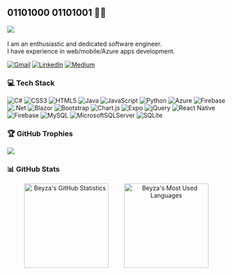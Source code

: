 ## 01101000 01101001 👋🏻
 [![](https://visitcount.itsvg.in/api?id=beyzaozgur&icon=3&color=5)](https://visitcount.itsvg.in)<br><br>I am an enthusiastic and dedicated software engineer.<br>I have experience in web/mobile/Azure apps development.

[![Gmail](https://img.shields.io/badge/Gmail-red)](mailto:beyzaozgur35@gmail.com) [![LinkedIn](https://img.shields.io/badge/LinkedIn-%230077B5.svg?logo=linkedin&logoColor=white)](https://linkedin.com/in/https://www.linkedin.com/in/beyzaozgur/) [![Medium](https://img.shields.io/badge/Medium-12100E?logo=medium&logoColor=white)](https://medium.com/@https://medium.com/@beyzaozgur) 

### 💻 Tech Stack
![C#](https://img.shields.io/badge/c%23-%23239120.svg?style=flat-square&logo=csharp&logoColor=white) ![CSS3](https://img.shields.io/badge/css3-%231572B6.svg?style=flat-square&logo=css3&logoColor=white) ![HTML5](https://img.shields.io/badge/html5-%23E34F26.svg?style=flat-square&logo=html5&logoColor=white) ![Java](https://img.shields.io/badge/java-%23ED8B00.svg?style=flat-square&logo=openjdk&logoColor=white) ![JavaScript](https://img.shields.io/badge/javascript-%23323330.svg?style=flat-square&logo=javascript&logoColor=%23F7DF1E) ![Python](https://img.shields.io/badge/python-3670A0?style=flat-square&logo=python&logoColor=ffdd54) ![Azure](https://img.shields.io/badge/azure-%230072C6.svg?style=flat-square&logo=microsoftazure&logoColor=white) ![Firebase](https://img.shields.io/badge/firebase-%23039BE5.svg?style=flat-square&logo=firebase) ![.Net](https://img.shields.io/badge/.NET-5C2D91?style=flat-square&logo=.net&logoColor=white) ![Blazor](https://img.shields.io/badge/blazor-%235C2D91.svg?style=flat-square&logo=blazor&logoColor=white) ![Bootstrap](https://img.shields.io/badge/bootstrap-%238511FA.svg?style=flat-square&logo=bootstrap&logoColor=white) ![Chart.js](https://img.shields.io/badge/chart.js-F5788D.svg?style=flat-square&logo=chart.js&logoColor=white) ![Expo](https://img.shields.io/badge/expo-1C1E24?style=flat-square&logo=expo&logoColor=#D04A37) ![jQuery](https://img.shields.io/badge/jquery-%230769AD.svg?style=flat-square&logo=jquery&logoColor=white) ![React Native](https://img.shields.io/badge/react_native-%2320232a.svg?style=flat-square&logo=react&logoColor=%2361DAFB) ![Firebase](https://img.shields.io/badge/Firebase-039BE5?style=flat-square&logo=Firebase&logoColor=white) ![MySQL](https://img.shields.io/badge/mysql-%2300000f.svg?style=flat-square&logo=mysql&logoColor=white) ![MicrosoftSQLServer](https://img.shields.io/badge/Microsoft%20SQL%20Server-CC2927?style=flat-square&logo=microsoft%20sql%20server&logoColor=white) ![SQLite](https://img.shields.io/badge/sqlite-%2307405e.svg?style=flat-square&logo=sqlite&logoColor=white)

### 🏆 GitHub Trophies
![](https://github-profile-trophy.vercel.app/?username=beyzaozgur&theme=radical&no-frame=false&no-bg=true&margin-w=4&column=-1)

### 📊 GitHub Stats
<div align="center">
    <img height="195px" src="https://github-readme-streak-stats.herokuapp.com/?user=beyzaozgur&theme=radical&hide_border=false" alt="Beyza's GitHub Statistics" />  &nbsp;  &nbsp;  &nbsp;  &nbsp; 
    <img height="195px" src="https://github-readme-stats.vercel.app/api/top-langs/?username=beyzaozgur&theme=radical&hide_border=false&include_all_commits=true&count_private=true&layout=compact" alt="Beyza's Most Used Languages" /> 
</div>